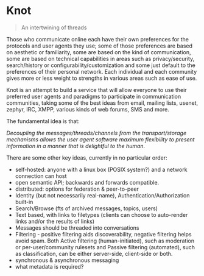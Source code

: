 # Knot

> An intertwining of threads

Those who communicate online each have their own preferences for the protocols and user agents they use; some of those preferences are based on aesthetic or familiarity, some are based on the kind of communication, some are based on technical capabilities in areas such as privacy/security, search/history or configurability/customization and some just default to the preferences of their personal network. Each individual and each community gives more or less weight to strengths in various areas such as ease of use.

Knot is an attempt to build a service that will allow everyone to use their preferred user agents and paradigms to participate in communication communities, taking some of the best ideas from email, mailing lists, usenet, zephyr, IRC, XMPP, various kinds of web forums, SMS and more. 

The fundamental idea is that:

_*Decoupling the messages/threads/channels from the transport/storage mechanisms allows the user agent software maximum flexibility to present information in a manner that is delightful to the human.*_

There are some other key ideas, currently in no particular order:

* self-hosted: anyone with a linux box (POSIX system?) and a network connection can host
* open semantic API; backwards and forwards compatible.
* distributed: options for federation & peer-to-peer
* Identity (but not necessarily real-name), Authentication/Authorization built-in
* Search/Browse (fts of archived messages, topics, users)
* Text based, with links to filetypes (clients can choose to auto-render links and/or the results of links)
* Messages should be threaded into conversations
* Filtering - positive filtering aids discoverability, negative filtering helps avoid spam. Both Active filtering (human-initiated), such as moderation or per-user/community rulesets and Passive filtering (automated), such as classification, can be either server-side, client-side or both.
* synchronous & asynchronous messaging
* what metadata is required?


